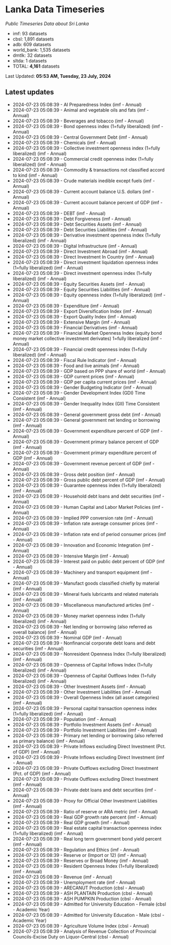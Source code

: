 # Lanka Data Timeseries
*Public Timeseries Data about Sri Lanka*

* imf: 93 datasets
* cbsl: 1,891 datasets
* adb: 609 datasets
* world_bank: 1,535 datasets
* dmtlk: 32 datasets
* sltda: 1 datasets
* TOTAL: **4,161** datasets

Last Updated: **05:53 AM, Tuesday, 23 July, 2024**

## Latest updates

* 2024-07-23 05:08:39 - AI Preparedness Index (imf - Annual)
* 2024-07-23 05:08:39 - Animal and vegetable oils and fats (imf - Annual)
* 2024-07-23 05:08:39 - Beverages and tobacco (imf - Annual)
* 2024-07-23 05:08:39 - Bond openness index (1=fully liberalized) (imf - Annual)
* 2024-07-23 05:08:39 - Central Government Debt (imf - Annual)
* 2024-07-23 05:08:39 - Chemicals (imf - Annual)
* 2024-07-23 05:08:39 - Collective investment openness index (1=fully liberalized) (imf - Annual)
* 2024-07-23 05:08:39 - Commercial credit openness index (1=fully liberalized) (imf - Annual)
* 2024-07-23 05:08:39 - Commodity & transactions not classified accord to kind (imf - Annual)
* 2024-07-23 05:08:39 - Crude materials inedible except fuels (imf - Annual)
* 2024-07-23 05:08:39 - Current account balance U.S. dollars (imf - Annual)
* 2024-07-23 05:08:39 - Current account balance percent of GDP (imf - Annual)
* 2024-07-23 05:08:39 - DEBT (imf - Annual)
* 2024-07-23 05:08:39 - Debt Forgiveness (imf - Annual)
* 2024-07-23 05:08:39 - Debt Securities Assets (imf - Annual)
* 2024-07-23 05:08:39 - Debt Securities Liabilities (imf - Annual)
* 2024-07-23 05:08:39 - Derivative investment openness index (1=fully liberalized) (imf - Annual)
* 2024-07-23 05:08:39 - Digital Infrastructure (imf - Annual)
* 2024-07-23 05:08:39 - Direct Investment Abroad (imf - Annual)
* 2024-07-23 05:08:39 - Direct Investment In Country (imf - Annual)
* 2024-07-23 05:08:39 - Direct investment liquidation openness index (1=fully liberalized) (imf - Annual)
* 2024-07-23 05:08:39 - Direct investment openness index (1=fully liberalized) (imf - Annual)
* 2024-07-23 05:08:39 - Equity Securities Assets (imf - Annual)
* 2024-07-23 05:08:39 - Equity Securities Liabilities (imf - Annual)
* 2024-07-23 05:08:39 - Equity openness index (1=fully liberalized) (imf - Annual)
* 2024-07-23 05:08:39 - Expenditure (imf - Annual)
* 2024-07-23 05:08:39 - Export Diversification Index (imf - Annual)
* 2024-07-23 05:08:39 - Export Quality Index (imf - Annual)
* 2024-07-23 05:08:39 - Extensive Margin (imf - Annual)
* 2024-07-23 05:08:39 - Financial Derivatives (imf - Annual)
* 2024-07-23 05:08:39 - Financial Market Openness Index (equity bond money market collective investment derivates) 1=fully liberalized (imf - Annual)
* 2024-07-23 05:08:39 - Financial credit openness index (1=fully liberalized) (imf - Annual)
* 2024-07-23 05:08:39 - Fiscal Rule Indicator (imf - Annual)
* 2024-07-23 05:08:39 - Food and live animals (imf - Annual)
* 2024-07-23 05:08:39 - GDP based on PPP share of world (imf - Annual)
* 2024-07-23 05:08:39 - GDP current prices (imf - Annual)
* 2024-07-23 05:08:39 - GDP per capita current prices (imf - Annual)
* 2024-07-23 05:08:39 - Gender Budgeting Indicator (imf - Annual)
* 2024-07-23 05:08:39 - Gender Development Index (GDI) Time Consistent (imf - Annual)
* 2024-07-23 05:08:39 - Gender Inequality Index (GII) Time Consistent (imf - Annual)
* 2024-07-23 05:08:39 - General government gross debt (imf - Annual)
* 2024-07-23 05:08:39 - General government net lending or borrowing (imf - Annual)
* 2024-07-23 05:08:39 - Government expenditure percent of GDP (imf - Annual)
* 2024-07-23 05:08:39 - Government primary balance percent of GDP (imf - Annual)
* 2024-07-23 05:08:39 - Government primary expenditure percent of GDP (imf - Annual)
* 2024-07-23 05:08:39 - Government revenue percent of GDP (imf - Annual)
* 2024-07-23 05:08:39 - Gross debt position (imf - Annual)
* 2024-07-23 05:08:39 - Gross public debt percent of GDP (imf - Annual)
* 2024-07-23 05:08:39 - Guarantee openness index (1=fully liberalized) (imf - Annual)
* 2024-07-23 05:08:39 - Household debt loans and debt securities (imf - Annual)
* 2024-07-23 05:08:39 - Human Capital and Labor Market Policies (imf - Annual)
* 2024-07-23 05:08:39 - Implied PPP conversion rate (imf - Annual)
* 2024-07-23 05:08:39 - Inflation rate average consumer prices (imf - Annual)
* 2024-07-23 05:08:39 - Inflation rate end of period consumer prices (imf - Annual)
* 2024-07-23 05:08:39 - Innovation and Economic Integration (imf - Annual)
* 2024-07-23 05:08:39 - Intensive Margin (imf - Annual)
* 2024-07-23 05:08:39 - Interest paid on public debt percent of GDP (imf - Annual)
* 2024-07-23 05:08:39 - Machinery and transport equipment (imf - Annual)
* 2024-07-23 05:08:39 - Manufact goods classified chiefly by material (imf - Annual)
* 2024-07-23 05:08:39 - Mineral fuels lubricants and related materials (imf - Annual)
* 2024-07-23 05:08:39 - Miscellaneous manufactured articles (imf - Annual)
* 2024-07-23 05:08:39 - Money market openness index (1=fully liberalized) (imf - Annual)
* 2024-07-23 05:08:39 - Net lending or borrowing (also referred as overall balance) (imf - Annual)
* 2024-07-23 05:08:39 - Nominal GDP (imf - Annual)
* 2024-07-23 05:08:39 - Nonfinancial corporate debt loans and debt securities (imf - Annual)
* 2024-07-23 05:08:39 - Nonresident Openness Index (1=fully liberalized) (imf - Annual)
* 2024-07-23 05:08:39 - Openness of Capital Inflows Index (1=fully liberalized) (imf - Annual)
* 2024-07-23 05:08:39 - Openness of Capital Outflows Index (1=fully liberalized) (imf - Annual)
* 2024-07-23 05:08:39 - Other Investment Assets (imf - Annual)
* 2024-07-23 05:08:39 - Other Investment Liabilities (imf - Annual)
* 2024-07-23 05:08:39 - Overall Openness Index (all asset categories) (imf - Annual)
* 2024-07-23 05:08:39 - Personal capital transaction openness index (1=fully liberalized) (imf - Annual)
* 2024-07-23 05:08:39 - Population (imf - Annual)
* 2024-07-23 05:08:39 - Portfolio Investment Assets (imf - Annual)
* 2024-07-23 05:08:39 - Portfolio Investment Liabilities (imf - Annual)
* 2024-07-23 05:08:39 - Primary net lending or borrowing (also referred as primary balance) (imf - Annual)
* 2024-07-23 05:08:39 - Private Inflows excluding Direct Investment (Pct. of GDP) (imf - Annual)
* 2024-07-23 05:08:39 - Private Inflows excluding Direct Investment (imf - Annual)
* 2024-07-23 05:08:39 - Private Outflows excluding Direct Investment (Pct. of GDP) (imf - Annual)
* 2024-07-23 05:08:39 - Private Outflows excluding Direct Investment (imf - Annual)
* 2024-07-23 05:08:39 - Private debt loans and debt securities (imf - Annual)
* 2024-07-23 05:08:39 - Proxy for Official Other Investment Liabilities (imf - Annual)
* 2024-07-23 05:08:39 - Ratio of reserve or ARA metric (imf - Annual)
* 2024-07-23 05:08:39 - Real GDP growth rate percent (imf - Annual)
* 2024-07-23 05:08:39 - Real GDP growth (imf - Annual)
* 2024-07-23 05:08:39 - Real estate capital transaction openness index (1=fully liberalized) (imf - Annual)
* 2024-07-23 05:08:39 - Real long term government bond yield percent (imf - Annual)
* 2024-07-23 05:08:39 - Regulation and Ethics (imf - Annual)
* 2024-07-23 05:08:39 - Reserve or (Import or 12) (imf - Annual)
* 2024-07-23 05:08:39 - Reserves or Broad Money (imf - Annual)
* 2024-07-23 05:08:39 - Resident Openness Index (1=fully liberalized) (imf - Annual)
* 2024-07-23 05:08:39 - Revenue (imf - Annual)
* 2024-07-23 05:08:39 - Unemployment rate (imf - Annual)
* 2024-07-23 05:08:39 - ARECANUT Production (cbsl - Annual)
* 2024-07-23 05:08:39 - ASH PLANTAIN Production (cbsl - Annual)
* 2024-07-23 05:08:39 - ASH PUMPKIN Production (cbsl - Annual)
* 2024-07-23 05:08:39 - Admitted for University Education - Female (cbsl - Academic Year)
* 2024-07-23 05:08:39 - Admitted for University Education - Male (cbsl - Academic Year)
* 2024-07-23 05:08:39 - Agriculture Volume Index (cbsl - Annual)
* 2024-07-23 05:08:39 - Analysis of Revenue Collection of Provincial Councils-Excise Duty on Liquor-Central (cbsl - Annual)